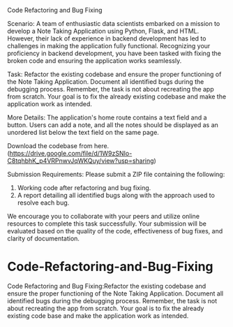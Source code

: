 Code Refactoring and Bug Fixing

Scenario:
A team of enthusiastic data scientists embarked on a mission to develop a Note Taking Application using Python, Flask, and HTML. However, their lack of experience in backend development has led to challenges in making the application fully functional. Recognizing your proficiency in backend development, you have been tasked with fixing the broken code and ensuring the application works seamlessly.

Task:
Refactor the existing codebase and ensure the proper functioning of the Note Taking Application. Document all identified bugs during the debugging process. Remember, the task is not about recreating the app from scratch. Your goal is to fix the already existing codebase and make the application work as intended.

More Details:
The application's home route contains a text field and a button. Users can add a note, and all the notes should be displayed as an unordered list below the text field on the same page.

Download the codebase from here.(https://drive.google.com/file/d/1W9zSNIo-C8tqhbhK_p4VRPnwvJqWKQuy/view?usp=sharing)

Submission Requirements:
Please submit a ZIP file containing the following:
1. Working code after refactoring and bug fixing.
2. A report detailing all identified bugs along with the approach used to resolve each bug.

We encourage you to collaborate with your peers and utilize online resources to complete this task successfully. Your submission will be evaluated based on the quality of the code, effectiveness of bug fixes, and clarity of documentation.


# Code-Refactoring-and-Bug-Fixing
Code Refactoring and Bug Fixing:Refactor the existing codebase and ensure the proper functioning of the Note Taking Application. Document all identified bugs during the debugging process. Remember, the task is not about recreating the app from scratch. Your goal is to fix the already existing code base and make the application work as intended.
